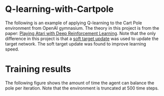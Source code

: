 # Q-learning-with-Cartpole

The following is an example of applying Q-learning to the Cart Pole environment from OpenAI gymnasium. The theory in this project is from the paper: [Playing Atari with Deep Reinforcement Learning](https://arxiv.org/pdf/1312.5602.pdf). Note that the only difference in this project is that a [soft target update](https://arxiv.org/pdf/1509.02971.pdf?source=post_page---------------------------) was used to update the target network. The soft target update was found to improve learning speed. 

# Training results

The following figure shows the amount of time the agent can balance the pole per iteration. Note that the environment is truncated at 500 time steps.  

